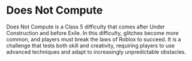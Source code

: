 # Does Not Compute

Does Not Compute is a Class 5 difficulty that comes after Under Construction and before Exile. In this difficulty, glitches become more common, and players must break the laws of Roblox to succeed. It is a challenge that tests both skill and creativity, requiring players to use advanced techniques and adapt to increasingly unpredictable obstacles.
